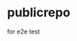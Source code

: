 # publicrepo
for e2e test









































































































































































































































































































































































































































































































































































































































































































































































































































































































































































































































































































































































































































































































































































































































































































































































































































































































































































































































































































































































































































































































































































































































































































































































































































































































































